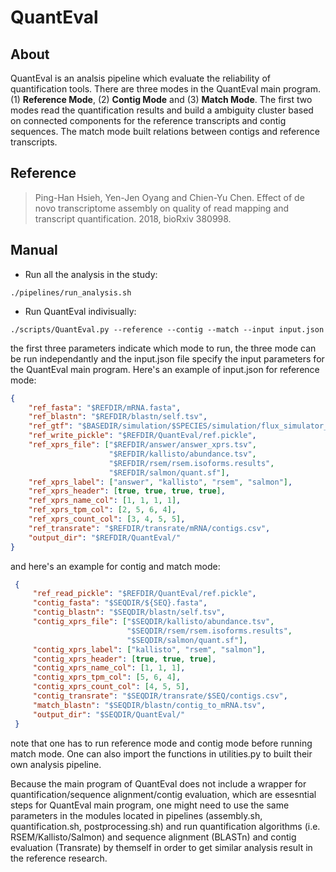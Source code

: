  # QuantEval
 ## About
 QuantEval is an analsis pipeline which evaluate the reliability of quantification tools. There are three modes in the QuantEval main program. (1) <b>Reference Mode</b>, (2) <b>Contig Mode</b> and (3) <b>Match Mode</b>. The first two modes read the quantification results and build a ambiguity cluster based on connected components for the reference transcripts and contig sequences. The match mode built relations between contigs and reference transcripts.
 ## Reference
 > Ping-Han Hsieh, Yen-Jen Oyang and Chien-Yu Chen. Effect of de novo transcriptome assembly on quality of read mapping and transcript quantification. 2018, bioRxiv 380998.
 ## Manual
 - Run all the analysis in the study:
 ```shell
 ./pipelines/run_analysis.sh
 ```
 - Run QuantEval indivisually:
 ```shell
 ./scripts/QuantEval.py --reference --contig --match --input input.json
 ```
 the first three parameters indicate which mode to run, the three mode can be run independantly and the input.json file specify the input parameters for the QuantEval main program. Here's an example of input.json for reference mode:
 ```json
 {
     "ref_fasta": "$REFDIR/mRNA.fasta",
     "ref_blastn": "$REFDIR/blastn/self.tsv",
     "ref_gtf": "$BASEDIR/simulation/$SPECIES/simulation/flux_simulator_clean.gtf",
     "ref_write_pickle": "$REFDIR/QuantEval/ref.pickle",
     "ref_xprs_file": ["$REFDIR/answer/answer_xprs.tsv",
                       "$REFDIR/kallisto/abundance.tsv",
                       "$REFDIR/rsem/rsem.isoforms.results",
                       "$REFDIR/salmon/quant.sf"],
     "ref_xprs_label": ["answer", "kallisto", "rsem", "salmon"],
     "ref_xprs_header": [true, true, true, true],
     "ref_xprs_name_col": [1, 1, 1, 1], 
     "ref_xprs_tpm_col": [2, 5, 6, 4], 
     "ref_xprs_count_col": [3, 4, 5, 5],
     "ref_transrate": "$REFDIR/transrate/mRNA/contigs.csv",
     "output_dir": "$REFDIR/QuantEval/"
 }
 ```
 and here's an example for contig and match mode:
```json
 {
     "ref_read_pickle": "$REFDIR/QuantEval/ref.pickle",
     "contig_fasta": "$SEQDIR/${SEQ}.fasta",
     "contig_blastn": "$SEQDIR/blastn/self.tsv",
     "contig_xprs_file": ["$SEQDIR/kallisto/abundance.tsv",
                          "$SEQDIR/rsem/rsem.isoforms.results",
                          "$SEQDIR/salmon/quant.sf"],
     "contig_xprs_label": ["kallisto", "rsem", "salmon"],
     "contig_xprs_header": [true, true, true],
     "contig_xprs_name_col": [1, 1, 1], 
     "contig_xprs_tpm_col": [5, 6, 4], 
     "contig_xprs_count_col": [4, 5, 5],
     "contig_transrate": "$SEQDIR/transrate/$SEQ/contigs.csv",
     "match_blastn": "$SEQDIR/blastn/contig_to_mRNA.tsv",
     "output_dir": "$SEQDIR/QuantEval/"
 }
```
note that one has to run reference mode and contig mode before running match mode. One can also import the functions in utilities.py to built their own analysis pipeline.

Because the main program of QuantEval does not include a wrapper for quantification/sequence alignment/contig evaluation, which are essesntial steps for QuantEval main program, one might need to use the same parameters in the modules located in pipelines (assembly.sh, quantification.sh, postprocessing.sh) and run quantification algorithms (i.e. RSEM/Kallisto/Salmon) and sequence alignment (BLASTn) and contig evaluation (Transrate) by themself in order to get similar analysis result in the reference research.